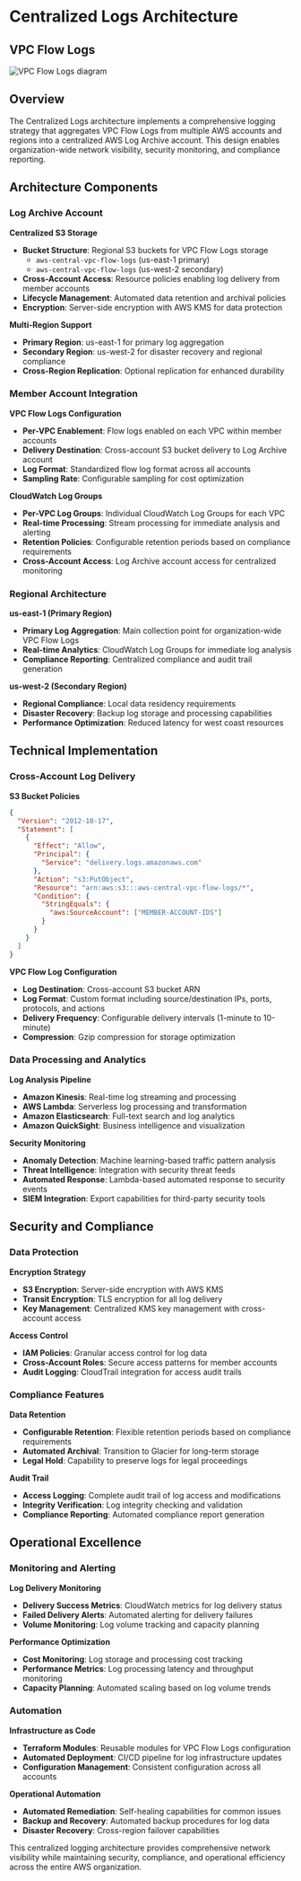 # Centralized Logs Architecture

## VPC Flow Logs

![VPC Flow Logs diagram](../static/aws-centralized-logs-vpc-flow-logs.jpg)

## Overview

The Centralized Logs architecture implements a comprehensive logging strategy that aggregates VPC Flow Logs from multiple AWS accounts and regions into a centralized AWS Log Archive account. This design enables organization-wide network visibility, security monitoring, and compliance reporting.

## Architecture Components

### Log Archive Account

**Centralized S3 Storage**
- **Bucket Structure**: Regional S3 buckets for VPC Flow Logs storage
  - `aws-central-vpc-flow-logs` (us-east-1 primary)
  - `aws-central-vpc-flow-logs` (us-west-2 secondary)
- **Cross-Account Access**: Resource policies enabling log delivery from member accounts
- **Lifecycle Management**: Automated data retention and archival policies
- **Encryption**: Server-side encryption with AWS KMS for data protection

**Multi-Region Support**
- **Primary Region**: us-east-1 for primary log aggregation
- **Secondary Region**: us-west-2 for disaster recovery and regional compliance
- **Cross-Region Replication**: Optional replication for enhanced durability

### Member Account Integration

**VPC Flow Logs Configuration**
- **Per-VPC Enablement**: Flow logs enabled on each VPC within member accounts
- **Delivery Destination**: Cross-account S3 bucket delivery to Log Archive account
- **Log Format**: Standardized flow log format across all accounts
- **Sampling Rate**: Configurable sampling for cost optimization

**CloudWatch Log Groups**
- **Per-VPC Log Groups**: Individual CloudWatch Log Groups for each VPC
- **Real-time Processing**: Stream processing for immediate analysis and alerting
- **Retention Policies**: Configurable retention periods based on compliance requirements
- **Cross-Account Access**: Log Archive account access for centralized monitoring

### Regional Architecture

**us-east-1 (Primary Region)**
- **Primary Log Aggregation**: Main collection point for organization-wide VPC Flow Logs
- **Real-time Analytics**: CloudWatch Log Groups for immediate log analysis
- **Compliance Reporting**: Centralized compliance and audit trail generation

**us-west-2 (Secondary Region)**
- **Regional Compliance**: Local data residency requirements
- **Disaster Recovery**: Backup log storage and processing capabilities
- **Performance Optimization**: Reduced latency for west coast resources

## Technical Implementation

### Cross-Account Log Delivery

**S3 Bucket Policies**
```json
{
  "Version": "2012-10-17",
  "Statement": [
    {
      "Effect": "Allow",
      "Principal": {
        "Service": "delivery.logs.amazonaws.com"
      },
      "Action": "s3:PutObject",
      "Resource": "arn:aws:s3:::aws-central-vpc-flow-logs/*",
      "Condition": {
        "StringEquals": {
          "aws:SourceAccount": ["MEMBER-ACCOUNT-IDS"]
        }
      }
    }
  ]
}
```

**VPC Flow Log Configuration**
- **Log Destination**: Cross-account S3 bucket ARN
- **Log Format**: Custom format including source/destination IPs, ports, protocols, and actions
- **Delivery Frequency**: Configurable delivery intervals (1-minute to 10-minute)
- **Compression**: Gzip compression for storage optimization

### Data Processing and Analytics

**Log Analysis Pipeline**
- **Amazon Kinesis**: Real-time log streaming and processing
- **AWS Lambda**: Serverless log processing and transformation
- **Amazon Elasticsearch**: Full-text search and log analytics
- **Amazon QuickSight**: Business intelligence and visualization

**Security Monitoring**
- **Anomaly Detection**: Machine learning-based traffic pattern analysis
- **Threat Intelligence**: Integration with security threat feeds
- **Automated Response**: Lambda-based automated response to security events
- **SIEM Integration**: Export capabilities for third-party security tools

## Security and Compliance

### Data Protection

**Encryption Strategy**
- **S3 Encryption**: Server-side encryption with AWS KMS
- **Transit Encryption**: TLS encryption for all log delivery
- **Key Management**: Centralized KMS key management with cross-account access

**Access Control**
- **IAM Policies**: Granular access control for log data
- **Cross-Account Roles**: Secure access patterns for member accounts
- **Audit Logging**: CloudTrail integration for access audit trails

### Compliance Features

**Data Retention**
- **Configurable Retention**: Flexible retention periods based on compliance requirements
- **Automated Archival**: Transition to Glacier for long-term storage
- **Legal Hold**: Capability to preserve logs for legal proceedings

**Audit Trail**
- **Access Logging**: Complete audit trail of log access and modifications
- **Integrity Verification**: Log integrity checking and validation
- **Compliance Reporting**: Automated compliance report generation

## Operational Excellence

### Monitoring and Alerting

**Log Delivery Monitoring**
- **Delivery Success Metrics**: CloudWatch metrics for log delivery status
- **Failed Delivery Alerts**: Automated alerting for delivery failures
- **Volume Monitoring**: Log volume tracking and capacity planning

**Performance Optimization**
- **Cost Monitoring**: Log storage and processing cost tracking
- **Performance Metrics**: Log processing latency and throughput monitoring
- **Capacity Planning**: Automated scaling based on log volume trends

### Automation

**Infrastructure as Code**
- **Terraform Modules**: Reusable modules for VPC Flow Logs configuration
- **Automated Deployment**: CI/CD pipeline for log infrastructure updates
- **Configuration Management**: Consistent configuration across all accounts

**Operational Automation**
- **Automated Remediation**: Self-healing capabilities for common issues
- **Backup and Recovery**: Automated backup procedures for log data
- **Disaster Recovery**: Cross-region failover capabilities

This centralized logging architecture provides comprehensive network visibility while maintaining security, compliance, and operational efficiency across the entire AWS organization.